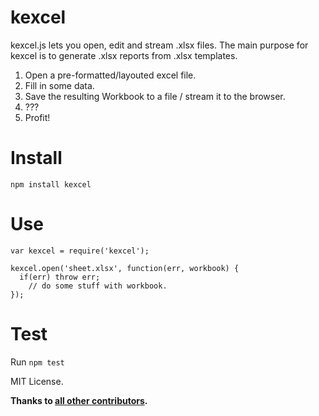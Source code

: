 kexcel
======

kexcel.js lets you open, edit and stream .xlsx files.
The main purpose for kexcel is to generate .xlsx reports from .xlsx templates.

1. Open a pre-formatted/layouted excel file.
2. Fill in some data.
3. Save the resulting Workbook to a file / stream it to the browser.
4. ???
5. Profit!

Install
=======
    npm install kexcel

Use
===
    var kexcel = require('kexcel');

    kexcel.open('sheet.xlsx', function(err, workbook) {
      if(err) throw err;
        // do some stuff with workbook.
    });

Test
====
Run `npm test`

MIT License.

**Thanks to [all other contributors](https://github.com/keetraxx/kexcel/graphs/contributors).**